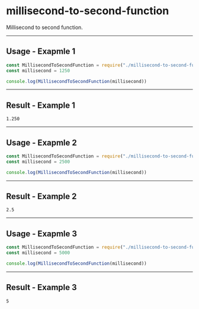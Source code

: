 # millisecond-to-second-function
Millisecond to second function.

---

## Usage - Exapmle 1
```javascript
const MillisecondToSecondFunction = require("./millisecond-to-second-function.js")
const millisecond = 1250

console.log(MillisecondToSecondFunction(millisecond))
```

---

## Result - Example 1
```
1.250
```

---

## Usage - Exapmle 2
```javascript
const MillisecondToSecondFunction = require("./millisecond-to-second-function.js")
const millisecond = 2500

console.log(MillisecondToSecondFunction(millisecond))
```

---

## Result - Example 2
```
2.5
```

---

## Usage - Exapmle 3
```javascript
const MillisecondToSecondFunction = require("./millisecond-to-second-function.js")
const millisecond = 5000

console.log(MillisecondToSecondFunction(millisecond))
```

---

## Result - Example 3
```
5
```